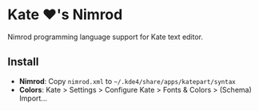 Kate ♥'s Nimrod
===
Nimrod programming language support for Kate text editor.

Install
---
- **Nimrod**: Copy `nimrod.xml` to `~/.kde4/share/apps/katepart/syntax`
- **Colors**: Kate > Settings > Configure Kate > Fonts & Colors > (Schema) Import...